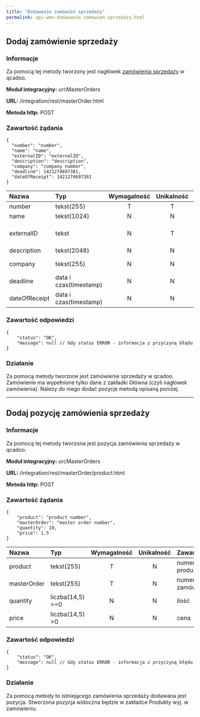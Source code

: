 ```yaml
---
title: "Dodawanie zamówień sprzedaży"
permalink: api-wms-dodawanie-zamowien-sprzedazy.html
---
```


## Dodaj zamówienie sprzedaży

### Informacje

Za pomocą tej metody tworzony jest nagłówek [zamówienia sprzedaży](/zlecenia-nadrzedne) w qcadoo.

  **Moduł integracyjny:** urcMasterOrders

  **URL:** /integration/rest/masterOrder.html

  **Metoda http:** POST

### Zawartość żądania
~~~~~~~~
{
  "number": "number",
  "name": "name",
  "externalID": "externalID",
  "description": "description",
  "company": "company number",
  "deadline": 1421274697381,
  "dateOfReceipt": 1421274697381
}
~~~~~~~~

Nazwa | Typ                    | Wymagalność | Unikalność | Zawartość
:-|:-----------------------|:-----------:|:----------:|:-
number | tekst(255)             |      T      |     T      | numer
name | tekst(1024)            |      N      |     N      | nazwa
externalID | tekst            |      N      |     T      | id/numer w systemie zewnętrznym
description | tekst(2048)            |      N      |     N      | opis
company | tekst(255)             |      N      |     N      | numer kontrahenta
deadline | data i czas(timestamp) |      N      |     N      | termin ostateczny
dateOfReceipt | data i czas(timestamp) |      N      |     N      | data wpływu

### Zawartość odpowiedzi
~~~~~~~~
{
    "status": "OK",
    "message": null // Gdy status ERROR - informacja z przyczyną błędu
}
~~~~~~~~

### Działanie
Za pomocą metody tworzone jest zamówienie sprzedaży w qcadoo. Zamówienie ma wypełnione tylko dane z zakładki Główna (czyli nagłówek zamówienia). Należy do niego dodać pozycje metodą opisaną poniżej.

---

## Dodaj pozycję zamówienia sprzedaży

### Informacje

Za pomocą tej metody tworzona jest pozycja zamówienia sprzedaży w qcadoo.

**Moduł integracyjny:** urcMasterOrders

**URL:** /integration/rest/masterOrder/product.html

**Metoda http:** POST

### Zawartość żądania
~~~~~~~~
{
    "product": "product number",
    "masterOrder": "master order number",
    "quantity": 10,
    "price": 1.5
}
~~~~~~~~

Nazwa | Typ              | Wymagalność | Unikalność | Zawartość
:-|:-----------------|:-----------:|:----------:|:-
product | tekst(255) |      T      |     N      | numer produktu
masterOrder | tekst(255) |      T      |     N      | numer zamówienia
quantity | liczba(14,5) >=0 |      N      |     N      | ilość
price | liczba(14,5) >0  |      N      |     N      | cena

### Zawartość odpowiedzi
~~~~~~~~
{
    "status": "OK",
    "message": null // Gdy status ERROR - informacja z przyczyną błędu
}
~~~~~~~~

### Działanie
Za pomocą metody to istniejącego zamówienia sprzedaży dodawana jest pozycja. Stworzona pozycja widoczna będzie w zakładce Produkty wyj. w zamówieniu. 